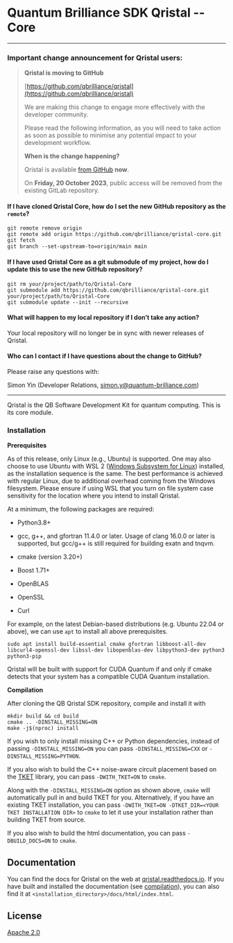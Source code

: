# Quantum Brilliance SDK Qristal -- Core #
---
### Important change announcement for Qristal users:

>
> **Qristal is moving to GitHub**
>
> [https://github.com/qbrilliance/qristal](https://github.com/qbrilliance/qristal)
>
> We are making this change to engage more effectively with the developer community.
>
>Please read the following information, as you will need to take action as soon as possible to minimise any potential impact to your development workflow.
>
> **When is the change happening?**
>
> Qristal is available [from GitHub](https://github.com/qbrilliance/) **now**.
>
> On **Friday, 20 October 2023**,  public access will be removed from the existing GitLab repository.
>

#### If I have cloned Qristal Core, how do I set the new GitHub repository as the `remote`?
```
git remote remove origin
git remote add origin https://github.com/qbrilliance/qristal-core.git
git fetch
git branch --set-upstream-to=origin/main main
```

#### If I have used Qristal Core as a git submodule of my project, how do I update this to use the new GitHub repository?
```
git rm your/project/path/to/Qristal-Core
git submodule add https://github.com/qbrilliance/qristal-core.git your/project/path/to/Qristal-Core
git submodule update --init --recursive
```

#### What will happen to my local repository if I don’t take any action?

Your local repository will no longer be in sync with newer releases of Qristal.

#### Who can I contact if I have questions about the change to GitHub?

Please raise any questions with:

Simon Yin (Developer Relations, <simon.y@quantum-brilliance.com>)



---

Qristal is the QB Software Development Kit for quantum computing.  This is its core module.

### Installation

**Prerequisites**

As of this release, only Linux (e.g., Ubuntu) is supported. One may also choose to use Ubuntu with WSL 2 ([Windows Subsystem for Linux](https://learn.microsoft.com/en-us/windows/wsl/)) installed, as the installation sequence is the same. The best performance is achieved with regular Linux, due to additional overhead coming from the Windows filesystem. Please ensure if using WSL that you turn on file system case sensitivity for the location where you intend to install Qristal.

At a minimum, the following packages are required:

- Python3.8+

- gcc, g++, and gfortran 11.4.0 or later.  Usage of clang 16.0.0 or later is supported, but gcc/g++ is still required for building exatn and tnqvm.

- cmake (version 3.20+)

- Boost 1.71+

- OpenBLAS

- OpenSSL

- Curl


For example, on the latest Debian-based distributions (e.g. Ubuntu 22.04 or above), we can use `apt` to install all above prerequisites.

```
sudo apt install build-essential cmake gfortran libboost-all-dev libcurl4-openssl-dev libssl-dev libopenblas-dev libpython3-dev python3 python3-pip
```

Qristal will be built with support for CUDA Quantum if and only if cmake detects that your system has a compatible CUDA Quantum installation.

**Compilation**

<a name="compilation"></a>

After cloning the QB Qristal SDK repository, compile and install it with

```
mkdir build && cd build
cmake .. -DINSTALL_MISSING=ON
make -j$(nproc) install
```

If you wish to only install missing C++ or Python dependencies, instead of passing `-DINSTALL_MISSING=ON` you can pass `-DINSTALL_MISSING=CXX` or `-DINSTALL_MISSING=PYTHON`.

If you also wish to build the C++ noise-aware circuit placement based on the [TKET](https://github.com/CQCL/tket) library, you can pass `-DWITH_TKET=ON` to `cmake`.

Along with the `-DINSTALL_MISSING=ON` option as shown above, `cmake` will automatically pull in and build TKET for you.
Alternatively, if you have an existing TKET installation, you can pass `-DWITH_TKET=ON -DTKET_DIR=<YOUR TKET INSTALLATION DIR>` to `cmake` to let it use your installation rather than building TKET from source.  

If you also wish to build the html documentation, you can pass `-DBUILD_DOCS=ON` to `cmake`.

## Documentation
You can find the docs for Qristal on the web at [qristal.readthedocs.io](https://qristal.readthedocs.io).  If you have built and installed the documentation (see [compilation](#compilation)), you can also find it at `<installation_directory>/docs/html/index.html`.

## License ##
[Apache 2.0](LICENSE)
